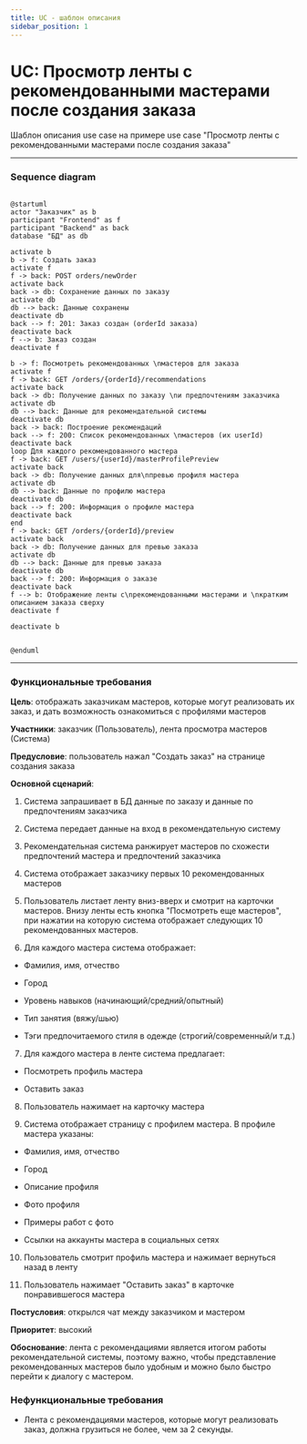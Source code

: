 ```yaml
---
title: UC - шаблон описания
sidebar_position: 1
---
```


# UC: Просмотр ленты с рекомендованными мастерами после создания заказа

Шаблон описания use case на примере use case "Просмотр ленты с рекомендованными мастерами после создания заказа"

---
### Sequence diagram 

```plantuml

@startuml
actor "Заказчик" as b
participant "Frontend" as f 
participant "Backend" as back
database "БД" as db

activate b
b -> f: Создать заказ
activate f
f -> back: POST orders/newOrder
activate back
back -> db: Сохранение данных по заказу
activate db
db --> back: Данные сохранены
deactivate db
back --> f: 201: Заказ создан (orderId заказа)
deactivate back
f --> b: Заказ создан
deactivate f

b -> f: Посмотреть рекомендованных \nмастеров для заказа
activate f
f -> back: GET /orders/{orderId}/recommendations
activate back
back -> db: Получение данных по заказу \nи предпочтениям заказчика
activate db
db --> back: Данные для рекомендательной системы
deactivate db
back -> back: Построение рекомендаций
back --> f: 200: Список рекомендованных \nмастеров (их userId)
deactivate back
loop Для каждого рекомендованного мастера
f -> back: GET /users/{userId}/masterProfilePreview
activate back
back -> db: Получение данных для\nпревью профиля мастера
activate db
db --> back: Данные по профилю мастера
deactivate db
back --> f: 200: Информация о профиле мастера
deactivate back
end
f -> back: GET /orders/{orderId}/preview
activate back
back -> db: Получение данных для превью заказа
activate db
db --> back: Данные для превью заказа
deactivate db
back --> f: 200: Информация о заказе
deactivate back
f --> b: Отображение ленты с\nрекомендованными мастерами и \nкратким описанием заказа сверху
deactivate f

deactivate b


@enduml

```
---

### Функциональные требования

**Цель**: отображать заказчикам мастеров, которые могут реализовать их заказ, и дать возможность ознакомиться с профилями мастеров

**Участники**: заказчик (Пользователь), лента просмотра мастеров (Система)

**Предусловие**: пользователь нажал "Создать заказ" на странице создания заказа

**Основной сценарий**: 

1. Система запрашивает в БД данные по заказу и данные по предпочтениям заказчика

2. Система передает данные на вход в рекомендательную систему

3. Рекомендательная система ранжирует мастеров по схожести предпочтений мастера  и предпочтений заказчика

4. Система отображает заказчику первых 10 рекомендованных мастеров

5. Пользователь листает ленту вниз-вверх и смотрит на карточки мастеров. Внизу ленты есть кнопка "Посмотреть еще мастеров", при нажатии на которую система отображает следующих 10 рекомендованных мастеров.

6. Для каждого мастера система отображает:

- Фамилия, имя, отчество

- Город

- Уровень навыков (начинающий/средний/опытный)

- Тип занятия (вяжу/шью)

- Тэги предпочитаемого стиля в одежде (строгий/современный/и т.д.)

7. Для каждого мастера в ленте система предлагает:

- Посмотреть профиль мастера

- Оставить заказ

8. Пользователь нажимает на карточку мастера

9. Система отображает страницу с профилем мастера. В профиле мастера указаны:

- Фамилия, имя, отчество

- Город

- Описание профиля

- Фото профиля

- Примеры работ с фото

- Ссылки на аккаунты мастера в социальных сетях

10. Пользователь смотрит профиль мастера и нажимает вернуться назад в ленту

11. Пользователь нажимает "Оставить заказ" в карточке понравившегося мастера 

**Постусловия**: открылся чат между заказчиком и мастером

**Приоритет**: высокий

**Обоснование**: лента с рекомендациями является итогом работы рекомендательной системы, поэтому важно, чтобы представление рекомендованных мастеров было удобным и можно было быстро перейти к диалогу с мастером. 

### Нефункциональные требования

- Лента с рекомендациями мастеров, которые могут реализовать заказ, должна грузиться не более, чем за 2 секунды.